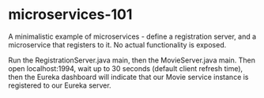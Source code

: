 # microservices-101
A minimalistic example of microservices - define a registration server, and a microservice that registers to it. No actual functionality is exposed.

Run the RegistrationServer.java main, then the MovieServer.java main. Then open localhost:1994, wait up to 30 seconds (default client refresh time), then the Eureka dashboard will indicate that our Movie service instance is registered to our Eureka server.
